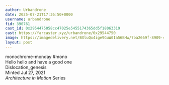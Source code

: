 ```yaml
---
author: Urbandrone
date: 2025-07-21T17:36:50+0000
username: urbandrone
fid: 390761
cast_id: 0x2954475058cc47025e5455174365dd5f18063319
cast: https://farcaster.xyz/urbandrone/0x29544750
image: https://imagedelivery.net/BXluQx4ige9GuW0Ia56BHw/7ba2669f-8909-4a66-2f81-d9bc4abd5f00/original
layout: post
---
```

monochrome-monday #mono  
Hello hello and have a good one   
Dislocation_genesis  
Minted Jul 27, 2021  
_Architecture in Motion_ Series  

<img src='https://imagedelivery.net/BXluQx4ige9GuW0Ia56BHw/7ba2669f-8909-4a66-2f81-d9bc4abd5f00/original' alt='' referrerpolicy='no-referrer'/>